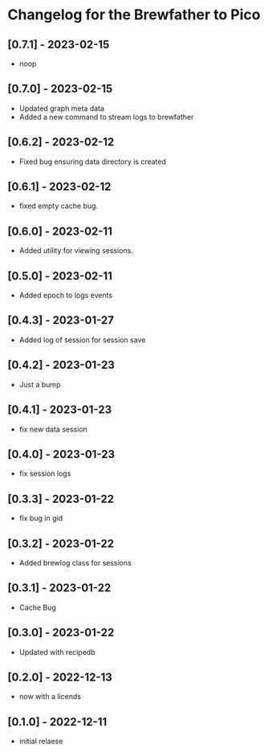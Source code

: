 # Changelog for the Brewfather to Pico

## [0.7.1] - 2023-02-15
- noop

## [0.7.0] - 2023-02-15
- Updated graph meta data
- Added a new command to stream logs to brewfather

## [0.6.2] - 2023-02-12
- Fixed bug ensuring data directory is created

## [0.6.1] - 2023-02-12
- fixed empty cache bug.

## [0.6.0] - 2023-02-11
- Added utility for viewing sessions.

## [0.5.0] - 2023-02-11
- Added epoch to logs events

## [0.4.3] - 2023-01-27
- Added log of session for session save

## [0.4.2] - 2023-01-23
- Just a bump

## [0.4.1] - 2023-01-23
- fix new data session

## [0.4.0] - 2023-01-23
- fix session logs

## [0.3.3] - 2023-01-22
- fix bug in gid

## [0.3.2] - 2023-01-22
- Added brewlog class for sessions

## [0.3.1] - 2023-01-22
- Cache Bug

## [0.3.0] - 2023-01-22
- Updated with recipedb

## [0.2.0] - 2022-12-13
- now with a licends

## [0.1.0] - 2022-12-11
- initial relaese
